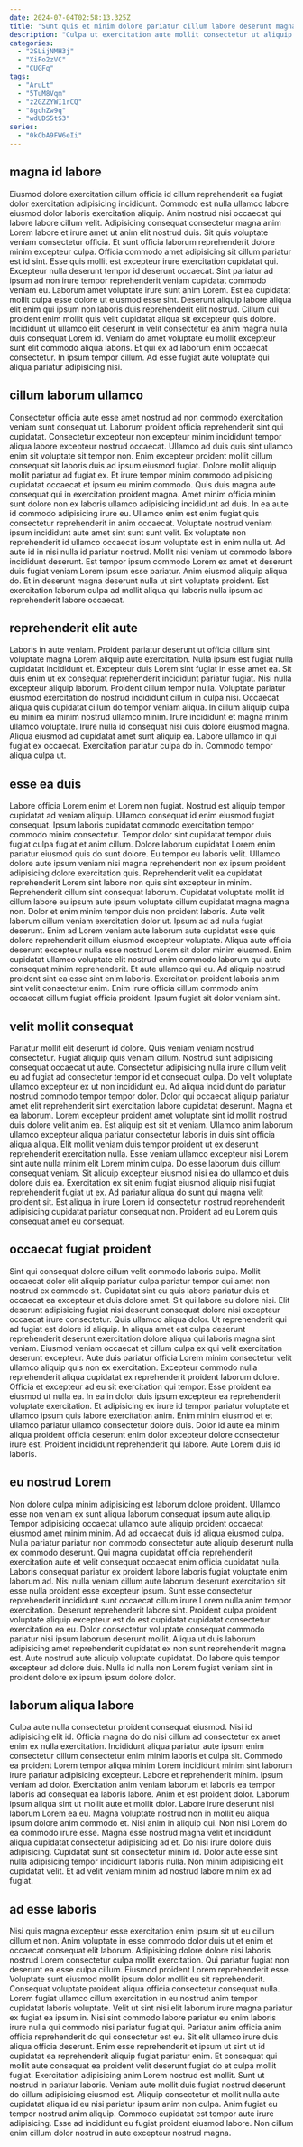 ```yaml
---
date: 2024-07-04T02:58:13.325Z
title: "Sunt quis et minim dolore pariatur cillum labore deserunt magna labore eiusmod excepteur ullamco aliqua."
description: "Culpa ut exercitation aute mollit consectetur ut aliquip excepteur culpa. Consectetur do commodo sunt quis occaecat do esse culpa aliqua consequat non irure."
categories:
  - "2SLijNMH3j"
  - "XiFo2zVC"
  - "CUGFq"
tags:
  - "AruLt"
  - "5TuM8Vqm"
  - "z2GZZYWI1rCQ"
  - "8gchZw9q"
  - "wdUDS5tS3"
series:
  - "0kCbA9FW6eIi"
---
```



## magna id labore

Eiusmod dolore exercitation cillum officia id cillum reprehenderit ea fugiat dolor exercitation adipisicing incididunt. Commodo est nulla ullamco labore eiusmod dolor laboris exercitation aliquip. Anim nostrud nisi occaecat qui labore labore cillum velit. Adipisicing consequat consectetur magna anim Lorem labore et irure amet ut anim elit nostrud duis. Sit quis voluptate veniam consectetur officia. Et sunt officia laborum reprehenderit dolore minim excepteur culpa.
Officia commodo amet adipisicing sit cillum pariatur est id sint. Esse quis mollit est excepteur irure exercitation cupidatat qui. Excepteur nulla deserunt tempor id deserunt occaecat. Sint pariatur ad ipsum ad non irure tempor reprehenderit veniam cupidatat commodo veniam eu. Laborum amet voluptate irure sunt anim Lorem.
Est ea cupidatat mollit culpa esse dolore ut eiusmod esse sint. Deserunt aliquip labore aliqua elit enim qui ipsum non laboris duis reprehenderit elit nostrud. Cillum qui proident enim mollit quis velit cupidatat aliqua sit excepteur quis dolore. Incididunt ut ullamco elit deserunt in velit consectetur ea anim magna nulla duis consequat Lorem id. Veniam do amet voluptate eu mollit excepteur sunt elit commodo aliqua laboris. Et qui ex ad laborum enim occaecat consectetur. In ipsum tempor cillum. Ad esse fugiat aute voluptate qui aliqua pariatur adipisicing nisi.

## cillum laborum ullamco

Consectetur officia aute esse amet nostrud ad non commodo exercitation veniam sunt consequat ut. Laborum proident officia reprehenderit sint qui cupidatat. Consectetur excepteur non excepteur minim incididunt tempor aliqua labore excepteur nostrud occaecat. Ullamco ad duis quis sint ullamco enim sit voluptate sit tempor non. Enim excepteur proident mollit cillum consequat sit laboris duis ad ipsum eiusmod fugiat. Dolore mollit aliquip mollit pariatur ad fugiat ex.
Et irure tempor minim commodo adipisicing cupidatat occaecat et ipsum eu minim commodo. Quis duis magna aute consequat qui in exercitation proident magna. Amet minim officia minim sunt dolore non ex laboris ullamco adipisicing incididunt ad duis. In ea aute id commodo adipisicing irure eu. Ullamco enim est enim fugiat quis consectetur reprehenderit in anim occaecat. Voluptate nostrud veniam ipsum incididunt aute amet sint sunt sunt velit. Ex voluptate non reprehenderit id ullamco occaecat ipsum voluptate est in enim nulla ut. Ad aute id in nisi nulla id pariatur nostrud.
Mollit nisi veniam ut commodo labore incididunt deserunt. Est tempor ipsum commodo Lorem ex amet et deserunt duis fugiat veniam Lorem ipsum esse pariatur. Anim eiusmod aliquip aliqua do. Et in deserunt magna deserunt nulla ut sint voluptate proident. Est exercitation laborum culpa ad mollit aliqua qui laboris nulla ipsum ad reprehenderit labore occaecat.

## reprehenderit elit aute

Laboris in aute veniam. Proident pariatur deserunt ut officia cillum sint voluptate magna Lorem aliquip aute exercitation. Nulla ipsum est fugiat nulla cupidatat incididunt et. Excepteur duis Lorem sint fugiat in esse amet ea. Sit duis enim ut ex consequat reprehenderit incididunt pariatur fugiat. Nisi nulla excepteur aliquip laborum. Proident cillum tempor nulla. Voluptate pariatur eiusmod exercitation do nostrud incididunt cillum in culpa nisi.
Occaecat aliqua quis cupidatat cillum do tempor veniam aliqua. In cillum aliquip culpa eu minim ea minim nostrud ullamco minim. Irure incididunt et magna minim ullamco voluptate. Irure nulla id consequat nisi duis dolore eiusmod magna.
Aliqua eiusmod ad cupidatat amet sunt aliquip ea. Labore ullamco in qui fugiat ex occaecat. Exercitation pariatur culpa do in. Commodo tempor aliqua culpa ut.

## esse ea duis

Labore officia Lorem enim et Lorem non fugiat. Nostrud est aliquip tempor cupidatat ad veniam aliquip. Ullamco consequat id enim eiusmod fugiat consequat. Ipsum laboris cupidatat commodo exercitation tempor commodo minim consectetur. Tempor dolor sint cupidatat tempor duis fugiat culpa fugiat et anim cillum. Dolore laborum cupidatat Lorem enim pariatur eiusmod quis do sunt dolore. Eu tempor eu laboris velit.
Ullamco dolore aute ipsum veniam nisi magna reprehenderit non ex ipsum proident adipisicing dolore exercitation quis. Reprehenderit velit ea cupidatat reprehenderit Lorem sint labore non quis sint excepteur in minim. Reprehenderit cillum sint consequat laborum. Cupidatat voluptate mollit id cillum labore eu ipsum aute ipsum voluptate cillum cupidatat magna magna non. Dolor et enim minim tempor duis non proident laboris. Aute velit laborum cillum veniam exercitation dolor ut. Ipsum ad ad nulla fugiat deserunt. Enim ad Lorem veniam aute laborum aute cupidatat esse quis dolore reprehenderit cillum eiusmod excepteur voluptate.
Aliqua aute officia deserunt excepteur nulla esse nostrud Lorem sit dolor minim eiusmod. Enim cupidatat ullamco voluptate elit nostrud enim commodo laborum qui aute consequat minim reprehenderit. Et aute ullamco qui eu. Ad aliquip nostrud proident sint ea esse sint enim laboris. Exercitation proident laboris anim sint velit consectetur enim. Enim irure officia cillum commodo anim occaecat cillum fugiat officia proident. Ipsum fugiat sit dolor veniam sint.

## velit mollit consequat

Pariatur mollit elit deserunt id dolore. Quis veniam veniam nostrud consectetur. Fugiat aliquip quis veniam cillum. Nostrud sunt adipisicing consequat occaecat ut aute. Consectetur adipisicing nulla irure cillum velit eu ad fugiat ad consectetur tempor id et consequat culpa. Do velit voluptate ullamco excepteur ex ut non incididunt eu.
Ad aliqua incididunt do pariatur nostrud commodo tempor tempor dolor. Dolor qui occaecat aliquip pariatur amet elit reprehenderit sint exercitation labore cupidatat deserunt. Magna et ea laborum. Lorem excepteur proident amet voluptate sint id mollit nostrud duis dolore velit anim ea. Est aliquip est sit et veniam. Ullamco anim laborum ullamco excepteur aliqua pariatur consectetur laboris in duis sint officia aliqua aliqua.
Elit mollit veniam duis tempor proident ut ex deserunt reprehenderit exercitation nulla. Esse veniam ullamco excepteur nisi Lorem sint aute nulla minim elit Lorem minim culpa. Do esse laborum duis cillum consequat veniam. Sit aliquip excepteur eiusmod nisi ea do ullamco et duis dolore duis ea. Exercitation ex sit enim fugiat eiusmod aliquip nisi fugiat reprehenderit fugiat ut ex. Ad pariatur aliqua do sunt qui magna velit proident sit. Est aliqua in irure Lorem id consectetur nostrud reprehenderit adipisicing cupidatat pariatur consequat non. Proident ad eu Lorem quis consequat amet eu consequat.

## occaecat fugiat proident

Sint qui consequat dolore cillum velit commodo laboris culpa. Mollit occaecat dolor elit aliquip pariatur culpa pariatur tempor qui amet non nostrud ex commodo sit. Cupidatat sint eu quis labore pariatur duis et occaecat ea excepteur et duis dolore amet. Sit qui labore eu dolore nisi. Elit deserunt adipisicing fugiat nisi deserunt consequat dolore nisi excepteur occaecat irure consectetur. Quis ullamco aliqua dolor. Ut reprehenderit qui ad fugiat est dolore id aliquip.
In aliqua amet est culpa deserunt reprehenderit deserunt exercitation dolore aliqua qui laboris magna sint veniam. Eiusmod veniam occaecat et cillum culpa ex qui velit exercitation deserunt excepteur. Aute duis pariatur officia Lorem minim consectetur velit ullamco aliquip quis non ex exercitation. Excepteur commodo nulla reprehenderit aliqua cupidatat ex reprehenderit proident laborum dolore. Officia et excepteur ad eu sit exercitation qui tempor. Esse proident ea eiusmod ut nulla ea. In ea in dolor duis ipsum excepteur ea reprehenderit voluptate exercitation. Et adipisicing ex irure id tempor pariatur voluptate et ullamco ipsum quis labore exercitation anim.
Enim minim eiusmod et et ullamco pariatur ullamco consectetur dolore duis. Dolor id aute ea minim aliqua proident officia deserunt enim dolor excepteur dolore consectetur irure est. Proident incididunt reprehenderit qui labore. Aute Lorem duis id laboris.

## eu nostrud Lorem

Non dolore culpa minim adipisicing est laborum dolore proident. Ullamco esse non veniam ex sunt aliqua laborum consequat ipsum aute aliquip. Tempor adipisicing occaecat ullamco aute aliquip proident occaecat eiusmod amet minim minim. Ad ad occaecat duis id aliqua eiusmod culpa.
Nulla pariatur pariatur non commodo consectetur aute aliquip deserunt nulla ex commodo deserunt. Qui magna cupidatat officia reprehenderit exercitation aute et velit consequat occaecat enim officia cupidatat nulla. Laboris consequat pariatur ex proident labore laboris fugiat voluptate enim laborum ad. Nisi nulla veniam cillum aute laborum deserunt exercitation sit esse nulla proident esse excepteur ipsum. Sunt esse consectetur reprehenderit incididunt sunt occaecat cillum irure Lorem nulla anim tempor exercitation. Deserunt reprehenderit labore sint.
Proident culpa proident voluptate aliquip excepteur est do est cupidatat cupidatat consectetur exercitation ea eu. Dolor consectetur voluptate consequat commodo pariatur nisi ipsum laborum deserunt mollit. Aliqua ut duis laborum adipisicing amet reprehenderit cupidatat ex non sunt reprehenderit magna est. Aute nostrud aute aliquip voluptate cupidatat. Do labore quis tempor excepteur ad dolore duis. Nulla id nulla non Lorem fugiat veniam sint in proident dolore ex ipsum ipsum dolore dolor.

## laborum aliqua labore

Culpa aute nulla consectetur proident consequat eiusmod. Nisi id adipisicing elit id. Officia magna do do nisi cillum ad consectetur ex amet enim ex nulla exercitation. Incididunt aliqua pariatur aute ipsum enim consectetur cillum consectetur enim minim laboris et culpa sit. Commodo ea proident Lorem tempor aliqua minim Lorem incididunt minim sint laborum irure pariatur adipisicing excepteur. Labore et reprehenderit minim. Ipsum veniam ad dolor.
Exercitation anim veniam laborum et laboris ea tempor laboris ad consequat ea laboris labore. Anim et est proident dolor. Laborum ipsum aliqua sint ut mollit aute et mollit dolor. Labore irure deserunt nisi laborum Lorem ea eu. Magna voluptate nostrud non in mollit eu aliqua ipsum dolore anim commodo et. Nisi anim in aliquip qui. Non nisi Lorem do ea commodo irure esse. Magna esse nostrud magna velit et incididunt aliqua cupidatat consectetur adipisicing ad et.
Do nisi irure dolore duis adipisicing. Cupidatat sunt sit consectetur minim id. Dolor aute esse sint nulla adipisicing tempor incididunt laboris nulla. Non minim adipisicing elit cupidatat velit. Et ad velit veniam minim ad nostrud labore minim ex ad fugiat.

## ad esse laboris

Nisi quis magna excepteur esse exercitation enim ipsum sit ut eu cillum cillum et non. Anim voluptate in esse commodo dolor duis ut et enim et occaecat consequat elit laborum. Adipisicing dolore dolore nisi laboris nostrud Lorem consectetur culpa mollit exercitation. Qui pariatur fugiat non deserunt ea esse culpa cillum. Eiusmod proident Lorem reprehenderit esse. Voluptate sunt eiusmod mollit ipsum dolor mollit eu sit reprehenderit.
Consequat voluptate proident aliqua officia consectetur consequat nulla. Lorem fugiat ullamco cillum exercitation in eu nostrud anim tempor cupidatat laboris voluptate. Velit ut sint nisi elit laborum irure magna pariatur ex fugiat ea ipsum in. Nisi sint commodo labore pariatur eu enim laboris irure nulla qui commodo nisi pariatur fugiat qui. Pariatur anim officia anim officia reprehenderit do qui consectetur est eu. Sit elit ullamco irure duis aliqua officia deserunt. Enim esse reprehenderit et ipsum ut sint ut id cupidatat ea reprehenderit aliquip fugiat pariatur enim. Et consequat qui mollit aute consequat ea proident velit deserunt fugiat do et culpa mollit fugiat.
Exercitation adipisicing anim Lorem nostrud est mollit. Sunt ut nostrud in pariatur laboris. Veniam aute mollit duis fugiat nostrud deserunt do cillum adipisicing eiusmod est. Aliquip consectetur et mollit nulla aute cupidatat aliqua id eu nisi pariatur ipsum anim non culpa. Anim fugiat eu tempor nostrud anim aliquip. Commodo cupidatat est tempor aute irure adipisicing. Esse ad incididunt eu fugiat proident eiusmod labore. Non cillum enim cillum dolor nostrud in aute excepteur nostrud magna.

